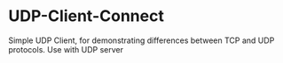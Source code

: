 # UDP-Client-Connect
Simple UDP Client, for demonstrating differences between TCP and UDP protocols.
Use with UDP server

